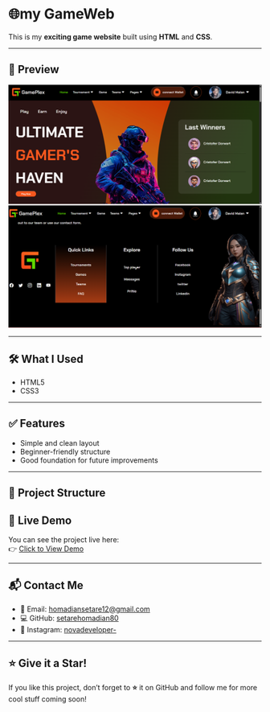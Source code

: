 
# 🌐my GameWeb

This is my **exciting game website** built using **HTML** and **CSS**.  

---

## 📸 Preview

<div align="center">
  <img src="assets/img/Screenshot 2025-05-08 232632.png" alt="Project Screenshot" width="700"/>
</div>
<div align="center">
  <img src="assets/img/Screenshot 2025-05-08 232657.png" alt="Project Screenshot" width="700"/>
</div>

---

## 🛠️ What I Used

- HTML5
- CSS3

---

## ✅ Features

- Simple and clean layout
- Beginner-friendly structure
- Good foundation for future improvements

---

## 📂 Project Structure
## 🔗 Live Demo

You can see the project live here:  
👉 [Click to View Demo](http://127.0.0.1:5500/index.html)

---

## 📬 Contact Me

- 📧 Email: [homadiansetare12@gmail.com](mailto:homadiansetare12@gmail.com)
- 💻 GitHub: [setarehomadian80](https://github.com/setarehomadian80)
- 📸 Instagram: [novadeveloper-](https://instagram.com/novadeveloper-)

---

## ⭐ Give it a Star!

If you like this project, don’t forget to **⭐** it on GitHub and follow me for more cool stuff coming soon!


